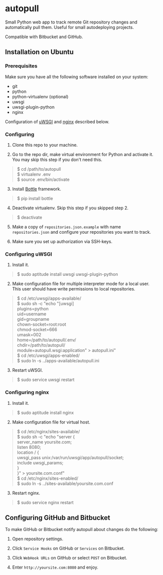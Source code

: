 # autopull

Small Python web app to track remote Git repository changes and automatically pull them. Useful for small autodeploying projects.

Compatible with Bitbucket and GitHub.

## Installation on Ubuntu

### Prerequisites

Make sure you have all the following software installed on your system:

- git
- python
- python-virtualenv (optional)
- uwsgi
- uwsgi-plugin-python
- nginx

Configuration of [uWSGI](http://projects.unbit.it/uwsgi) and [nginx](http://nginx.org) described below.

### Configuring

1. Clone this repo to your machine.

2. Go to the repo dir, make virtual environment for Python and activate it. You may skip this step if you don't need this.
>$ cd /path/to/autopull  
>$ virtualenv .env  
>$ source .env/bin/activate

3. Install [Bottle](http://bottlepy.org) framework.
>$ pip install bottle

4. Deactivate virtualenv. Skip this step if you skipped step 2.
>$ deactivate

5. Make a copy of `repositories.json.example` with name `repositories.json` and configure your repositories you want to track.

6. Make sure you set up authorization via SSH-keys.

### Configuring uWSGI

1. Install it.
>$ sudo aptitude install uwsgi uwsgi-plugin-python

2. Make configuration file for multiple interpreter mode for a local user. This user should have write permissions to local repositories.
>$ cd /etc/uwsgi/apps-available/  
>$ sudo sh -c "echo \"[uwsgi]  
>plugins=python  
>uid=username  
>gid=groupname  
>chown-socket=root:root  
>chmod-socket=666  
>umask=002  
>home=/path/to/autopull/.env/  
>chdir=/path/to/autopull/  
>module=autopull.wsgi:application\" > autopull.ini"  
>$ cd /etc/uwsgi/apps-enabled/  
>$ sudo ln -s ../apps-available/autopull.ini

3. Restart uWSGI.
>$ sudo service uwsgi restart

### Configuring nginx

1. Install it.
>$ sudo aptitude install nginx

2. Make configuration file for virtual host.
>$ cd /etc/nginx/sites-available/  
>$ sudo sh -c "echo \"server {  
>server_name yoursite.com;  
>listen 8080;  
>location / {  
>uwsgi_pass unix:/var/run/uwsgi/app/autopull/socket;  
>include uwsgi_params;  
>}  
>}\" > yoursite.com.conf"  
>$ cd /etc/nginx/sites-enabled/  
>$ sudo ln -s ../sites-available/yoursite.com.conf

3. Restart nginx.
>$ sudo service nginx restart

## Configuring GitHub and Bitbucket

To make GitHub or Bitbucket notify autopull about changes do the following:

1. Open repository settings.

2. Click `Service Hooks` on GitHub or `Services` on Bitbucket.

3. Click `WebHook URLs` on GitHub or select `POST` on Bitbucket.

4. Enter `http://yoursite.com:8080` and enjoy.
